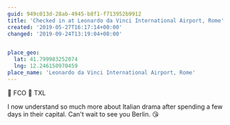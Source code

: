 ```yaml
---
guid: 949c013d-28ab-4945-b8f1-f713952b9912
title: 'Checked in at Leonardo da Vinci International Airport, Rome'
created: '2019-05-27T16:17:14+00:00'
changed: '2019-09-24T13:19:04+00:00'


place_geo:
  lat: 41.799983252074
  lng: 12.246150970459
place_name: 'Leonardo da Vinci International Airport, Rome'
---
```


🛫 FCO 
🛬 TXL

I now understand so much more about Italian drama after spending a few days in their capital. Can't wait to see you Berlin. 😘
